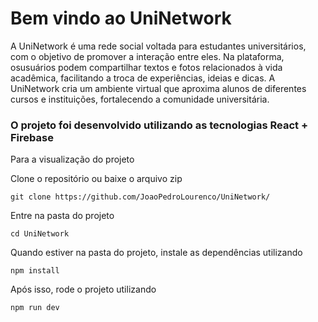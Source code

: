 # Bem vindo ao UniNetwork

A UniNetwork é uma rede social voltada para estudantes universitários, com o objetivo de promover a interação entre eles. Na plataforma, osusuários podem compartilhar textos e fotos relacionados à vida acadêmica, facilitando a troca de experiências, ideias e dicas. A UniNetwork cria um ambiente virtual que aproxima alunos de diferentes cursos e instituições, fortalecendo a comunidade universitária.

### O projeto foi desenvolvido utilizando as tecnologias React + Firebase

Para a visualização do projeto

Clone o repositório ou baixe o arquivo zip

`git clone https://github.com/JoaoPedroLourenco/UniNetwork/`

Entre na pasta do projeto

`cd UniNetwork`

Quando estiver na pasta do projeto, instale as dependências utilizando

`npm install`

Após isso, rode o projeto utilizando

`npm run dev`
